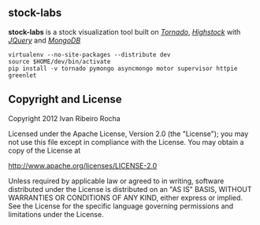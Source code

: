 stock-labs
-----------

**stock-labs**  is a stock visualization tool built on *[Tornado]*, *[Highstock]* with *[JQuery]* and *[MongoDB]*

```shell
virtualenv --no-site-packages --distribute dev
source $HOME/dev/bin/activate
pip install -v tornado pymongo asyncmongo motor supervisor httpie greenlet
```

Copyright and License
---------------------
Copyright 2012 Ivan Ribeiro Rocha

Licensed under the Apache License, Version 2.0 (the "License");
you may not use this file except in compliance with the License.
You may obtain a copy of the License at

   http://www.apache.org/licenses/LICENSE-2.0

Unless required by applicable law or agreed to in writing, software
distributed under the License is distributed on an "AS IS" BASIS,
WITHOUT WARRANTIES OR CONDITIONS OF ANY KIND, either express or implied.
See the License for the specific language governing permissions and
limitations under the License.

[Tornado]: http://www.tornadoweb.org/
[Highstock]: http://www.highcharts.com/products/highstock
[JQuery]: http://jquery.com/
[MongoDB]: http://www.mongodb.org/
